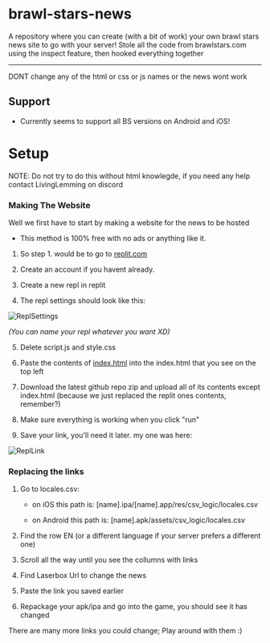 # brawl-stars-news
A repository where you can create (with a bit of work) your own brawl stars news site to go with your server!
Stole all the code from brawlstars.com using the inspect feature, then hooked everything together
***
DONT change any of the html or css or js names or the news wont work
## Support
* Currently seems to support all BS versions on Android and iOS!

# Setup
NOTE: Do not try to do this without html knowlegde, if you need any help contact LivingLemming on discord
### Making The Website
Well we first have to start by making a website for the news to be hosted

* This method is 100% free with no ads or anything like it.

1. So step 1. would be to go to [replit.com](https://www.replit.com/)

2. Create an account if you havent already.

3. Create a new repl in replit

4. The repl settings should look like this:

![ReplSettings](https://github.com/brownmouse10/brawl-stars-news/blob/main/Images/Screenshot%202022-08-20%20at%2020.28.01.png)

<i>(You can name your repl whatever you want XD)</i>

5. Delete script.js and style.css

6. Paste the contents of [index.html](https://github.com/brownmouse10/brawl-stars-news/blob/main/index.html) into the index.html that you see on the top left

7. Download the latest github repo zip and upload all of its contents except index.html (because we just replaced the replit ones contents, remember?)

8. Make sure everything is working when you click "run"

9. Save your link, you'll need it later. my one was here:

![ReplLink](https://github.com/brownmouse10/brawl-stars-news/blob/main/Images/Screenshot%202022-08-20%20at%2020.42.14.png)

### Replacing the links

1. Go to locales.csv:
   
   - on iOS this path is: [name].ipa/[name].app/res/csv_logic/locales.csv

   - on Android this path is: [name].apk/assets/csv_logic/locales.csv

2. Find the row EN (or a different language if your server prefers a different one)

3. Scroll all the way until you see the collumns with links

4. Find Laserbox Url to change the news

5. Paste the link you saved earlier

6. Repackage your apk/ipa and go into the game, you should see it has changed

There are many more links you could change; Play around with them :)

